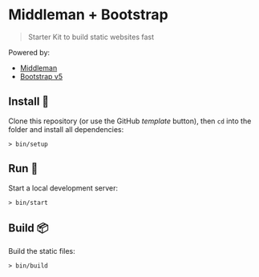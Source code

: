 # Middleman + Bootstrap

> Starter Kit to build static websites fast

Powered by:

- [Middleman](https://middlemanapp.com)
- [Bootstrap v5](https://getbootstrap.com)

## Install 🔧

Clone this repository (or use the GitHub *template* button), then `cd` into the folder and install all dependencies:

```
> bin/setup
```

## Run 🏃

Start a local development server:

```
> bin/start
```

## Build 📦

Build the static files:

```
> bin/build
```
